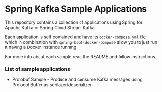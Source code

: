 # Spring Kafka Sample Applications

This repository contains a collection of applications using Spring for Apache Kafka or
Spring Cloud Stream Kafka.

Each application is self contained and have its `docker-compose.yml` file which in
combination with `spring-boot-docker-compose` allow you to just run it having a Docker
instance running.

For more info about each sample read the README and follow instructions.

### List of sample applications

- Protobuf Sample - Produce and consume Kafka messages using Protocol Buffer as serilazer/deserializer